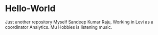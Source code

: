 # Hello-World
Just another repository
Myself Sandeep Kumar Raju, Working in Levi as a coordinator Analytics.
Mu Hobbies is listening music.
